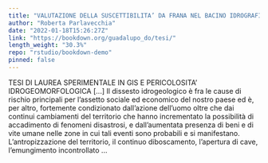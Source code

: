 ```yaml
---
title: "VALUTAZIONE DELLA SUSCETTIBILITA’ DA FRANA NEL BACINO IDROGRAFICO DI TRUNCA (RC)"
author: "Roberta Parlavecchia"
date: "2022-01-18T15:26:27Z"
link: "https://bookdown.org/guadalupo_do/tesi/"
length_weight: "30.3%"
repo: "rstudio/bookdown-demo"
pinned: false
---
```


TESI DI LAUREA SPERIMENTALE IN GIS E PERICOLOSITA’ IDROGEOMORFOLOGICA [...] Il dissesto idrogeologico è fra le cause di rischio principali per l’assetto sociale ed
economico del nostro paese ed è, per altro, fortemente condizionato dall’azione
dell’uomo oltre che dai continui cambiamenti del territorio che hanno incrementato
la possibilità di accadimento di fenomeni disastrosi, e dall’aumentata presenza di
beni e di vite umane nelle zone in cui tali eventi sono probabili e si manifestano. L’antropizzazione del territorio, il continuo diboscamento, l’apertura di cave,
l’emungimento incontrollato ...
